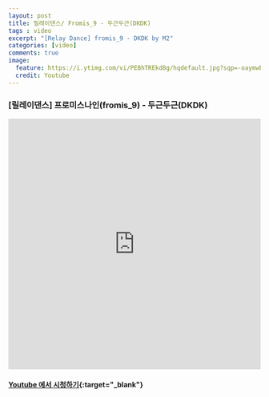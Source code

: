 ```yaml
---
layout: post
title: 릴레이댄스/ Fromis_9 - 두근두근(DKDK)
tags : video
excerpt: "[Relay Dance] fromis_9 - DKDK by M2"
categories: [video]
comments: true
image:
  feature: https://i.ytimg.com/vi/PEBhTREkd8g/hqdefault.jpg?sqp=-oaymwEZCPYBEIoBSFXyq4qpAwsIARUAAIhCGAFwAQ==&rs=AOn4CLBtwAHitNKo5CZSC3moZuvpYCP91A
  credit: Youtube
---
```


### [릴레이댄스] 프로미스나인(fromis_9) - 두근두근(DKDK)

<iframe width="100%" height="500" src="https://www.youtube.com/embed/PEBhTREkd8g?rel=0" frameborder="0" allow="autoplay; encrypted-media" allowfullscreen></iframe>

#### [Youtube 에서 시청하기](https://www.youtube.com/watch?v=PEBhTREkd8g){:target="_blank"}
